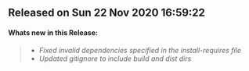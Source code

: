 ## Released on Sun 22 Nov 2020 16:59:22  

#### Whats new in this Release: 

>  * _Fixed invalid dependencies specified in the install-requires file_
>  * _Updated gitignore to include build and dist dirs_



